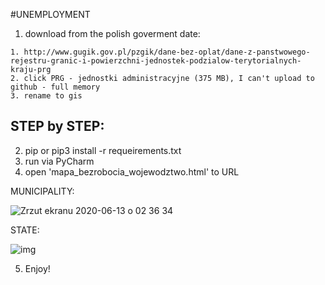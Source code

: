 #UNEMPLOYMENT

1. download from the polish goverment date: 
~~~~
1. http://www.gugik.gov.pl/pzgik/dane-bez-oplat/dane-z-panstwowego-rejestru-granic-i-powierzchni-jednostek-podzialow-terytorialnych-kraju-prg
2. click PRG - jednostki administracyjne (375 MB), I can't upload to github - full memory
3. rename to gis
~~~~
## STEP by STEP: 
2. pip or pip3 install -r requeirements.txt 
3. run via PyCharm 
4. open 'mapa_bezrobocia_wojewodztwo.html' to URL

MUNICIPALITY: 

![Zrzut ekranu 2020-06-13 o 02 36 34](https://user-images.githubusercontent.com/52422488/84555822-3bf93280-ad1f-11ea-93ac-7224759df168.png)

STATE:

![img](https://user-images.githubusercontent.com/52422488/84555845-4f0c0280-ad1f-11ea-81b0-30399c4400a7.png)

5. Enjoy! 
